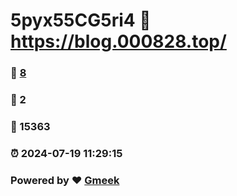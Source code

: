 # 5pyx55CG5ri4 :link: https://blog.000828.top/ 
### :page_facing_up: [8](https://blog.000828.top//tag.html) 
### :speech_balloon: 2 
### :hibiscus: 15363 
### :alarm_clock: 2024-07-19 11:29:15 
### Powered by :heart: [Gmeek](https://github.com/Meekdai/Gmeek)
